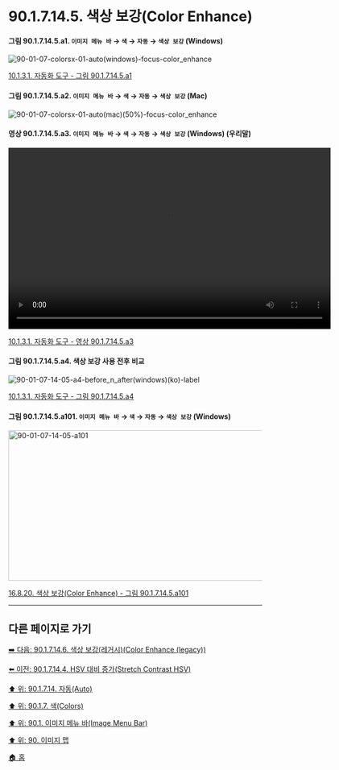 # 90.1.7.14.5. 색상 보강(Color Enhance)

<a id="90-01-07-14-05-a1"></a>

#### 그림 90.1.7.14.5.a1. `이미지 메뉴 바` → `색` → `자동` → `색상 보강` (Windows)
![90-01-07-colorsx-01-auto(windows)-focus-color_enhance](https://github.com/wonder13662/gimp/assets/15767104/0c44c7c0-f339-4f45-9fed-5d2c1e5d6577)

[10.1.3.1. 자동화 도구 - 그림 90.1.7.14.5.a1](./10-01-03-01-automated_tools.md#90-01-07-14-05-a1)

<a id="90-01-07-14-05-a2"></a>

#### 그림 90.1.7.14.5.a2. `이미지 메뉴 바` → `색` → `자동` → `색상 보강` (Mac)
![90-01-07-colorsx-01-auto(mac)(50%)-focus-color_enhance](https://github.com/wonder13662/gimp/assets/15767104/c6712d0c-7426-4d5a-848e-ae6455e7f8ae)

<a id="90-01-07-14-05-a3"></a>

#### 영상 90.1.7.14.5.a3. `이미지 메뉴 바` → `색` → `자동` → `색상 보강` (Windows) (우리말)
<video controls="controls" width="640" height="360" src="https://github.com/wonder13662/gimp/assets/15767104/995fa1b9-a38b-43c3-bd41-dbb7b056bd1b"></video>

[10.1.3.1. 자동화 도구 - 영상 90.1.7.14.5.a3](./10-01-03-01-automated_tools.md#90-01-07-14-05-a3)

<a id="90-01-07-14-05-a4"></a>

#### 그림 90.1.7.14.5.a4. 색상 보강 사용 전후 비교
![90-01-07-14-05-a4-before_n_after(windows)(ko)-label](https://github.com/wonder13662/gimp/assets/15767104/89c75c04-cf70-4a31-9484-e3487870aff9)

[10.1.3.1. 자동화 도구 - 그림 90.1.7.14.5.a4](./10-01-03-01-automated_tools.md#90-01-07-14-05-a4)

<a id="90-01-07-14-05-a101"></a>

#### 그림 90.1.7.14.5.a101. `이미지 메뉴 바` → `색` → `자동` → `색상 보강` (Windows)
<img width="556" height="299" alt="90-01-07-14-05-a101" src="https://github.com/user-attachments/assets/28528d6c-265c-4f55-b12a-6bf8f0ada855" />

[16.8.20. 색상 보강(Color Enhance) - 그림 90.1.7.14.5.a101](./16-08-20-color-enhance.md#90-01-07-14-05-a101)

***

## 다른 페이지로 가기

[➡️ 다음: 90.1.7.14.6. 색상 보강(레거시)(Color Enhance (legacy))](./90-01-07-14-06-color_enhance_legacy.md)

[⬅️ 이전: 90.1.7.14.4. HSV 대비 증가(Stretch Contrast HSV)](./90-01-07-14-04-stretch_contrast_hsv.md)

[⬆️ 위: 90.1.7.14. 자동(Auto)](./90-01-07-14-00-auto.md)

[⬆️ 위: 90.1.7. 색(Colors)](./90-01-07-00-colors.md)

[⬆️ 위: 90.1. 이미지 메뉴 바(Image Menu Bar)](./90-01-00-image-menu-bar.md)

[⬆️ 위: 90. 이미지 맵](./90-00-image-map.md)

[🏠 홈](./00-home.md)
